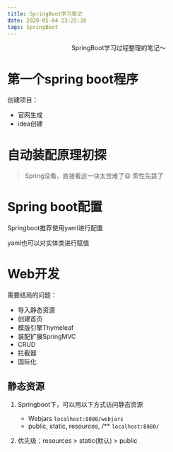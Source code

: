```yaml
---
title: SpringBoot学习笔记
date: 2020-05-04 23:25:20
tags: SpringBoot
---
```


<center>
  SpringBoot学习过程整理的笔记～
</center>

<!--more-->

# 第一个spring boot程序

创建项目：

- 官网生成
- idea创建



# 自动装配原理初探

> Spring没看，直接看这一块太苦难了:weary:  索性先跳了



# Spring boot配置

Springboot推荐使用yaml进行配置

yaml也可以对实体类进行赋值

 

# Web开发

需要结局的问题：

- 导入静态资源
- 创建首页
- 模版引擎Thymeleaf
- 装配扩展SpringMVC
- CRUD
- 拦截器
- 国际化



## 静态资源

1. Springboot下，可以用以下方式访问静态资源
   - Webjars `localhost:8080/webjars`
   - public, static, resources, /** `localhost:8080/`

2. 优先级：resources > static(默认) > public

